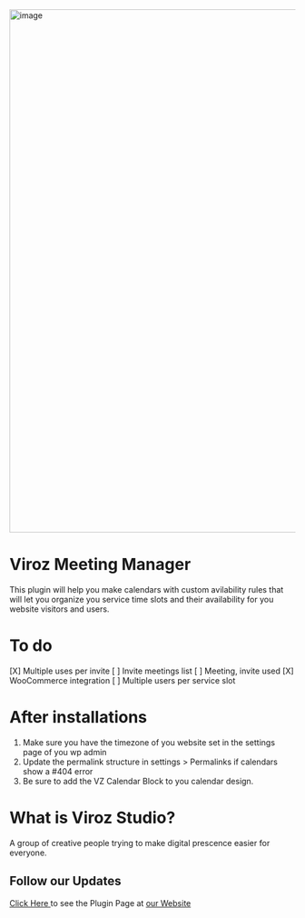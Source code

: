 <img width="921" alt="image" src="https://github.com/user-attachments/assets/fff4ee2f-3677-44fd-aae4-041d920fbc5d" />

# Viroz Meeting Manager
This plugin will help you make calendars with custom avilability rules that will let you organize you service time slots and their availability for you website visitors and users.

# To do
[X] Multiple uses per invite
[ ] Invite meetings list
[ ] Meeting, invite used
[X] WooCommerce integration
[ ] Multiple users per service slot

# After installations
1. Make sure you have the timezone of you website set in the settings page of you wp admin
2. Update the permalink structure in settings > Permalinks if calendars show a #404 error
3. Be sure to add the VZ Calendar Block to you calendar design.

# What is Viroz Studio?
A group of creative people trying to make digital prescence easier for everyone.

## Follow our Updates
<a href="https://viroz.studio/proyect/viroz-meetings/"> Click Here </a> to see the Plugin Page at <a href="https://viroz.studio/">our Website</a>
